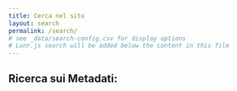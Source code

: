 ```yaml
---
title: Cerca nel sito
layout: search
permalink: /search/
# see _data/search-config.csv for display options
# Lunr.js search will be added below the content in this file
---
```


## Ricerca sui Metadati:
